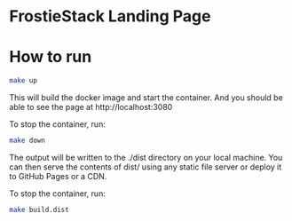 # FrostieStack Landing Page

# How to run

```bash
make up
```

This will build the docker image and start the container. And you should be able to see the page at http://localhost:3080

To stop the container, run:

```bash
make down
```

The output will be written to the ./dist directory on your local machine. You can then serve the contents of dist/ using any static file server or deploy it to GitHub Pages or a CDN.

To stop the container, run:

```bash
make build.dist
```